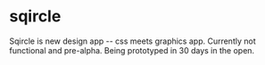 sqircle
=======

Sqircle is new design app -- css meets graphics app. Currently not functional and pre-alpha. Being prototyped in 30 days in the open.
